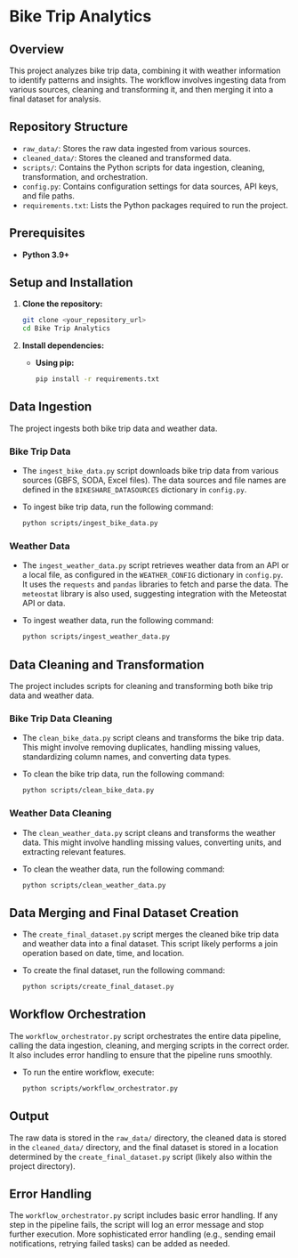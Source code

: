 # Bike Trip Analytics

## Overview

This project analyzes bike trip data, combining it with weather information to identify patterns and insights. The workflow involves ingesting data from various sources, cleaning and transforming it, and then merging it into a final dataset for analysis.

## Repository Structure

*   `raw_data/`: Stores the raw data ingested from various sources.
*   `cleaned_data/`: Stores the cleaned and transformed data.
*   `scripts/`: Contains the Python scripts for data ingestion, cleaning, transformation, and orchestration.
*   `config.py`: Contains configuration settings for data sources, API keys, and file paths.
*   `requirements.txt`: Lists the Python packages required to run the project.

## Prerequisites

*   **Python 3.9+**

## Setup and Installation

1.  **Clone the repository:**

    ```bash
    git clone <your_repository_url>
    cd Bike Trip Analytics
    ```

2.  **Install dependencies:**

    *   **Using pip:**

        ```bash
        pip install -r requirements.txt
        ```

## Data Ingestion

The project ingests both bike trip data and weather data.

### Bike Trip Data

*   The `ingest_bike_data.py` script downloads bike trip data from various sources (GBFS, SODA, Excel files).  The data sources and file names are defined in the `BIKESHARE_DATASOURCES` dictionary in `config.py`.
*   To ingest bike trip data, run the following command:

    ```bash
    python scripts/ingest_bike_data.py
    ```

### Weather Data

*   The `ingest_weather_data.py` script retrieves weather data from an API or a local file, as configured in the `WEATHER_CONFIG` dictionary in `config.py`.  It uses the `requests` and `pandas` libraries to fetch and parse the data.  The `meteostat` library is also used, suggesting integration with the Meteostat API or data.
*   To ingest weather data, run the following command:

    ```bash
    python scripts/ingest_weather_data.py
    ```

## Data Cleaning and Transformation

The project includes scripts for cleaning and transforming both bike trip data and weather data.

### Bike Trip Data Cleaning

*   The `clean_bike_data.py` script cleans and transforms the bike trip data.  This might involve removing duplicates, handling missing values, standardizing column names, and converting data types.
*   To clean the bike trip data, run the following command:

    ```bash
    python scripts/clean_bike_data.py
    ```

### Weather Data Cleaning

*   The `clean_weather_data.py` script cleans and transforms the weather data.  This might involve handling missing values, converting units, and extracting relevant features.
*   To clean the weather data, run the following command:

    ```bash
    python scripts/clean_weather_data.py
    ```

## Data Merging and Final Dataset Creation

*   The `create_final_dataset.py` script merges the cleaned bike trip data and weather data into a final dataset.  This script likely performs a join operation based on date, time, and location.
*   To create the final dataset, run the following command:

    ```bash
    python scripts/create_final_dataset.py
    ```

## Workflow Orchestration

The `workflow_orchestrator.py` script orchestrates the entire data pipeline, calling the data ingestion, cleaning, and merging scripts in the correct order.  It also includes error handling to ensure that the pipeline runs smoothly.

*   To run the entire workflow, execute:

    ```bash
    python scripts/workflow_orchestrator.py
    ```

## Output

The raw data is stored in the `raw_data/` directory, the cleaned data is stored in the `cleaned_data/` directory, and the final dataset is stored in a location determined by the `create_final_dataset.py` script (likely also within the project directory).

## Error Handling

The `workflow_orchestrator.py` script includes basic error handling. If any step in the pipeline fails, the script will log an error message and stop further execution. More sophisticated error handling (e.g., sending email notifications, retrying failed tasks) can be added as needed.

